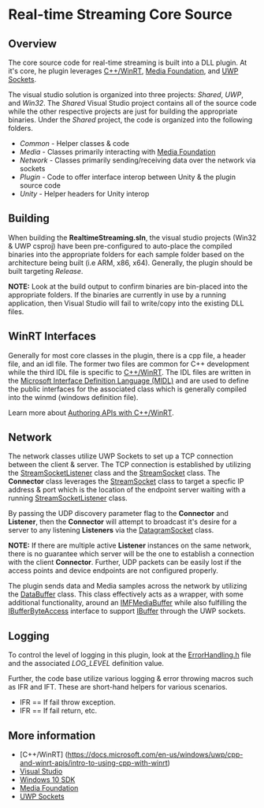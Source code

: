 # Real-time Streaming Core Source

## Overview

The core source code for real-time streaming is built into a DLL plugin. At it's core, he plugin leverages [C++/WinRT](https://docs.microsoft.com/en-us/windows/uwp/cpp-and-winrt-apis/intro-to-using-cpp-with-winrt), [Media Foundation](https://docs.microsoft.com/en-us/windows/desktop/medfound/microsoft-media-foundation-sdk), and [UWP Sockets](https://docs.microsoft.com/en-us/windows/uwp/networking/sockets).

The visual studio solution is organized into three projects: *Shared*, *UWP*, and *Win32*. The *Shared* Visual Studio project contains all of the source code while the other respective projects are just for building the appropriate binaries. Under the *Shared* project, the code is organized into the following folders.

- *Common* - Helper classes & code
- *Media* - Classes primarily interacting with [Media Foundation](https://docs.microsoft.com/en-us/windows/desktop/medfound/microsoft-media-foundation-sdk)
- *Network* - Classes primarily sending/receiving data over the network via sockets
- *Plugin* - Code to offer interface interop between Unity & the plugin source code
- *Unity* - Helper headers for Unity interop

## Building

When building the **RealtimeStreaming.sln**, the visual studio projects (Win32 & UWP csproj) have been pre-configured to auto-place the compiled binaries into the appropriate folders for each sample folder based on the architecture being built (i.e ARM, x86, x64). Generally, the plugin should be built targeting *Release*.

**NOTE:** Look at the build output to confirm binaries are bin-placed into the appropriate folders. If the binaries are currently in use by a running application, then Visual Studio will fail to write/copy into the existing DLL files.

## WinRT Interfaces

Generally for most core classes in the plugin, there is a cpp file, a header file, and an idl file. The former two files are common for C++ development while the third IDL file is specific to [C++/WinRT](https://docs.microsoft.com/en-us/windows/uwp/cpp-and-winrt-apis/intro-to-using-cpp-with-winrt). The IDL files are written in the [Microsoft Interface Definition Language (MIDL)](https://docs.microsoft.com/en-us/uwp/midl-3/intro) and are used to define the public interfaces for the associated class which is generally compiled into the winmd (windows definition file). 

Learn more about [Authoring APIs with C++/WinRT](https://docs.microsoft.com/en-us/windows/uwp/cpp-and-winrt-apis/author-apis).

## Network

The network classes utilize UWP Sockets to set up a TCP connection between the client & server. The TCP connection is established by utilizing the [StreamSocketListener](https://docs.microsoft.com/en-us/uwp/api/Windows.Networking.Sockets.StreamSocketListener) class and the [StreamSocket](https://docs.microsoft.com/en-us/uwp/api/Windows.Networking.Sockets.StreamSocket) class. The **Connector** class leverages the [StreamSocket](https://docs.microsoft.com/en-us/uwp/api/Windows.Networking.Sockets.StreamSocket) class to target a specfic IP address & port which is the location of the endpoint server waiting with a running [StreamSocketListener](https://docs.microsoft.com/en-us/uwp/api/Windows.Networking.Sockets.StreamSocketListener) class. 

By passing the UDP discovery parameter flag to the **Connector** and **Listener**, then the **Connector** will attempt to broadcast it's desire for a server to any listening **Listeners** via the [DatagramSocket](https://docs.microsoft.com/en-us/uwp/api/Windows.Networking.Sockets.DatagramSocket) class. 

**NOTE:** If there are multiple active **Listener** instances on the same network, there is no guarantee which server will be the one to establish a connection with the client **Connector**. Further, UDP packets can be easily lost if the access points and device endpoints are not configured properly.

The plugin sends data and Media samples across the network by utilizing the [DataBuffer](source/shared/databuffer.h) class. This class effectively acts as a wrapper, with some additional functionality, around an [IMFMediaBuffer](https://docs.microsoft.com/en-us/windows/desktop/api/mfobjects/nn-mfobjects-imfmediabuffer) while also fulfilling the [IBufferByteAccess](https://docs.microsoft.com/en-us/previous-versions/hh846267%28v%3Dvs.85%29) interface to support [IBuffer](https://docs.microsoft.com/en-us/uwp/api/windows.storage.streams.ibuffer) through the UWP sockets.

## Logging

To control the level of logging in this plugin, look at the [ErrorHandling.h](source/shared/errorhandling.h) file and the associated *LOG_LEVEL* definition value.

Further, the code base utilize various logging & error throwing macros such as IFR and IFT. These are short-hand helpers for various scenarios.

- IFR == If fail throw exception.
- IFR == If fail return, etc.

## More information

- [C++/WinRT] (https://docs.microsoft.com/en-us/windows/uwp/cpp-and-winrt-apis/intro-to-using-cpp-with-winrt)
- [Visual Studio](https://visualstudio.microsoft.com/vs/whatsnew/)
- [Windows 10 SDK](https://developer.microsoft.com/en-us/windows/downloads/windows-10-sdk)
- [Media Foundation](https://docs.microsoft.com/en-us/windows/desktop/medfound/microsoft-media-foundation-sdk)
- [UWP Sockets](https://docs.microsoft.com/en-us/windows/uwp/networking/sockets)